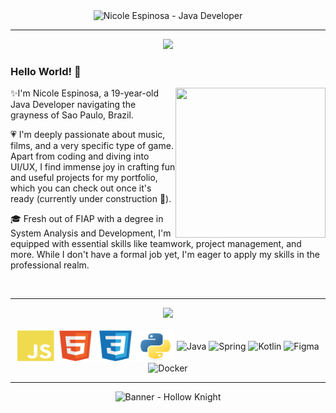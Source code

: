 <div align="center">
  <img src="https://github.com/nicoleespinosa/nicoleespinosa/assets/107057243/5447528d-7b34-460c-a143-18813d695ce8" alt="Nicole Espinosa - Java Developer" height="300">
</div>

<hr>

<div align="center">
  <img src="https://github.com/nicoleespinosa/nicoleespinosa/assets/107057243/ce6fdfbd-4771-472d-9202-c5fa18a3d194" height="150">
</div>

### Hello World! 👋
<img src="https://media.giphy.com/media/pZMceal7Lo0sXkLOTf/giphy.gif" width="240" height="240" align="right">
<div align="left">
  <p>✨I'm Nicole Espinosa, a 19-year-old Java Developer navigating the grayness of Sao Paulo, Brazil.</p>
  <p> 💗 I'm deeply passionate about music, films, and a very specific type of game. Apart from coding and diving into UI/UX,
  I find immense joy in crafting fun and useful projects for my portfolio, which you can check out once it's ready (currently under construction 🚧).</p>
  <p>🎓 Fresh out of FIAP with a degree in System Analysis and Development, I'm equipped with essential skills like teamwork, project management, and more. While I don't have a formal job yet, I'm eager to apply my 
 skills in the professional realm.</p>
</div>
<br>
<hr>

<div align="center">
  <img src="https://github.com/nicoleespinosa/nicoleespinosa/assets/107057243/cd680ae8-17d8-41e4-a749-b5aaa1d24d80" height="150">
</div> 
<br>

<div align="center">
  <img align="center" alt="Js" height="50" width="60" src="https://raw.githubusercontent.com/devicons/devicon/master/icons/javascript/javascript-plain.svg"/>
  <img align="center" alt="HTML" height="50" width="60" src="https://raw.githubusercontent.com/devicons/devicon/master/icons/html5/html5-original.svg"/>
  <img align="center" alt="CSS" height="50" width="60" src="https://raw.githubusercontent.com/devicons/devicon/master/icons/css3/css3-original.svg"/>
  <img align="center" alt="Rafa-Python" height="50" width="60" src="https://raw.githubusercontent.com/devicons/devicon/master/icons/python/python-original.svg"/>
  <img align="center" alt="Java" height="50" width="60" src="https://cdn.jsdelivr.net/gh/devicons/devicon/icons/java/java-original.svg" />
  <img align="center" alt="Spring" height="50" width="60" src="https://cdn.jsdelivr.net/gh/devicons/devicon/icons/spring/spring-original.svg" />
  <img align="center" alt="Kotlin" height="50" width="60" src="https://cdn.jsdelivr.net/gh/devicons/devicon/icons/kotlin/kotlin-original.svg" />
  <img align="center" alt="Figma" height="50" width="60" src="https://cdn.jsdelivr.net/gh/devicons/devicon/icons/figma/figma-original.svg" />
  <img align="center" alt="Docker" height="50" width="60" src="https://cdn.jsdelivr.net/gh/devicons/devicon/icons/docker/docker-original.svg" />
</div>

<hr>

<div align="center">
  <img src="https://media.giphy.com/media/7520qFULuAK8JK0B6S/giphy.gif" alt="Banner - Hollow Knight" width="500">
</div>
